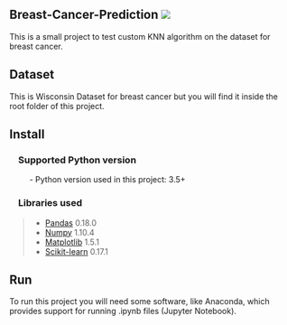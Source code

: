 ## Breast-Cancer-Prediction [![](https://img.shields.io/github/license/mashape/apistatus.svg)](https://github.com/Shyamspr/Breast-Cancer-Prediction/blob/master/LICENSE)
This is a small project to test custom KNN algorithm on the dataset for breast cancer. 

## Dataset

This is Wisconsin Dataset for breast cancer but you will find it inside the root folder of this project.

## Install

### &nbsp;&nbsp;&nbsp; Supported Python version
&nbsp;&nbsp;&nbsp;&nbsp;&nbsp;&nbsp;&nbsp;&nbsp;&nbsp;- Python version used in this project: 3.5+

### &nbsp;&nbsp;&nbsp; Libraries used

> *  [Pandas](http://pandas.pydata.org) 0.18.0
> *  [Numpy](http://www.numpy.org) 1.10.4
> *  [Matplotlib](https://matplotlib.org) 1.5.1
> *  [Scikit-learn](http://scikit-learn.org/stable/) 0.17.1

## Run

To run this project you will need some software, like Anaconda, which provides support for running .ipynb files (Jupyter Notebook).
